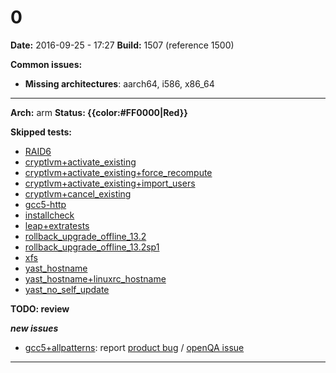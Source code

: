 # 0


**Date:** 2016-09-25 - 17:27
**Build:** 1507 (reference 1500)

**Common issues:**

 * **Missing architectures**: aarch64, i586, x86_64

---

**Arch:** arm
**Status: {{color:#FF0000|Red}}**

**Skipped tests:**

* [RAID6](https://openqa.opensuse.org/tests/585967)
* [cryptlvm+activate_existing](https://openqa.opensuse.org/tests/585949)
* [cryptlvm+activate_existing+force_recompute](https://openqa.opensuse.org/tests/585948)
* [cryptlvm+activate_existing+import_users](https://openqa.opensuse.org/tests/585950)
* [cryptlvm+cancel_existing](https://openqa.opensuse.org/tests/585951)
* [gcc5-http](https://openqa.opensuse.org/tests/585838)
* [installcheck](https://openqa.opensuse.org/tests/585850)
* [leap+extratests](https://openqa.opensuse.org/tests/585940)
* [rollback_upgrade_offline_13.2](https://openqa.opensuse.org/tests/585930)
* [rollback_upgrade_offline_13.2sp1](https://openqa.opensuse.org/tests/585935)
* [xfs](https://openqa.opensuse.org/tests/585964)
* [yast_hostname](https://openqa.opensuse.org/tests/585843)
* [yast_hostname+linuxrc_hostname](https://openqa.opensuse.org/tests/585924)
* [yast_no_self_update](https://openqa.opensuse.org/tests/585842)


**TODO: review**

***new issues***

* [gcc5+allpatterns](https://openqa.opensuse.org/tests/585912): report [product bug](https://bugzilla.opensuse.org/enter_bug.cgi?product=openSUSE+Tumbleweed&component=&short_desc=%5BBuild+2139%5D+openQA+test+fails&bug_file_loc=https%3A%2F%2Fopenqa.opensuse.org%2Ftests%2F585912&comment=%23%23%23+Observation%0A%0AopenQA+test+in+scenario+openSUSE-42.1-Gnome-DVD-arm-gcc5%2Ballpatterns%40arm+fails+in%0Ahttps%3A%2F%2Fopenqa.opensuse.org%2Ftests%2F585912%0A%0A%0A%23%23+Reproducible%0A%0AFails+since+%28at+least%29+Build+2139+%28current+job%29%0A%0A%0A%23%23+Expected+result%0A%0ALast+good%3A+%5B2137%5D%28https%3A%2F%2Fopenqa.opensuse.org%2Ftests%2F585767%29+%28or+more+recent%29%0A%0A%0A%23%23+Further+details%0A%0AAlways+latest+result+in+this+scenario%3A+%5Blatest%5D%28https%3A%2F%2Fopenqa.opensuse.org%2Ftests%2Flatest%3Fmachine%3Darm%26arch%3Darm%26distri%3Dopensuse%26flavor%3DGnome-DVD%26test%3Dgcc5%252Ballpatterns%26version%3D42.1%29%0A) / [openQA issue](https://progress.opensuse.org/projects/openqatests/issues/new?issue%5Bsubject%5D=%5BBuild+2139%5D+test+fails&issue%5Bdescription%5D=%23%23%23+Observation%0A%0AopenQA+test+in+scenario+openSUSE-42.1-Gnome-DVD-arm-gcc5%2Ballpatterns%40arm+fails+in%0Ahttps%3A%2F%2Fopenqa.opensuse.org%2Ftests%2F585912%0A%0A%0A%23%23+Reproducible%0A%0AFails+since+%28at+least%29+Build+2139+%28current+job%29%0A%0A%0A%23%23+Expected+result%0A%0ALast+good%3A+%5B2137%5D%28https%3A%2F%2Fopenqa.opensuse.org%2Ftests%2F585767%29+%28or+more+recent%29%0A%0A%0A%23%23+Further+details%0A%0AAlways+latest+result+in+this+scenario%3A+%5Blatest%5D%28https%3A%2F%2Fopenqa.opensuse.org%2Ftests%2Flatest%3Fmachine%3Darm%26arch%3Darm%26distri%3Dopensuse%26flavor%3DGnome-DVD%26test%3Dgcc5%252Ballpatterns%26version%3D42.1%29%0A)



---
